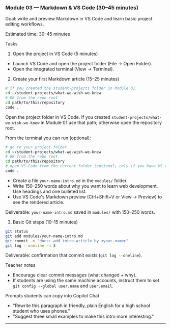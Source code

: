 ### Module 03 — Markdown & VS Code (30–45 minutes)

Goal: write and preview Markdown in VS Code and learn basic project editing workflows.

Estimated time: 30–45 minutes

Tasks

1) Open the project in VS Code (5 minutes)

- Launch VS Code and open the project folder (File → Open Folder).
- Open the integrated terminal (View → Terminal).

2) Create your first Markdown article (15–25 minutes)

```bash
# if you created the student-projects folder in Module 01
cd ~/student-projects/what-we-wish-we-knew
# OR from the repo root
cd path/to/this/repository
code .
```

Open the project folder in VS Code. If you created `student-projects/what-we-wish-we-knew` in Module 01 use that path; otherwise open the repository root.

From the terminal you can run (optional):

```bash
# go to your project folder
cd ~/student-projects/what-we-wish-we-knew
# OR from the repo root
cd path/to/this/repository
# open VS Code from the current folder (optional; only if you have VS Code installed)
code .
```

- Create a file `your-name-intro.md` in the `modules/` folder.
- Write 150–250 words about why you want to learn web development. Use headings and one bulleted list.
- Use VS Code's Markdown preview (Ctrl+Shift+V or View → Preview) to see the rendered article.

Deliverable: `your-name-intro.md` saved in `modules/` with 150–250 words.

3) Basic Git steps (10–15 minutes)

```bash
git status
git add modules/your-name-intro.md
git commit -m "docs: add intro article by <your-name>"
git log --oneline -n 3
```

Deliverable: confirmation that commit exists (`git log --oneline`).

Teacher notes
- Encourage clear commit messages (what changed + why).
- If students are using the same machine accounts, instruct them to set `git config --global user.name` and `user.email`.

Prompts students can copy into Copilot Chat
- "Rewrite this paragraph in friendly, plain English for a high school student who uses phones."
- "Suggest three small examples to make this intro more interesting."

---
